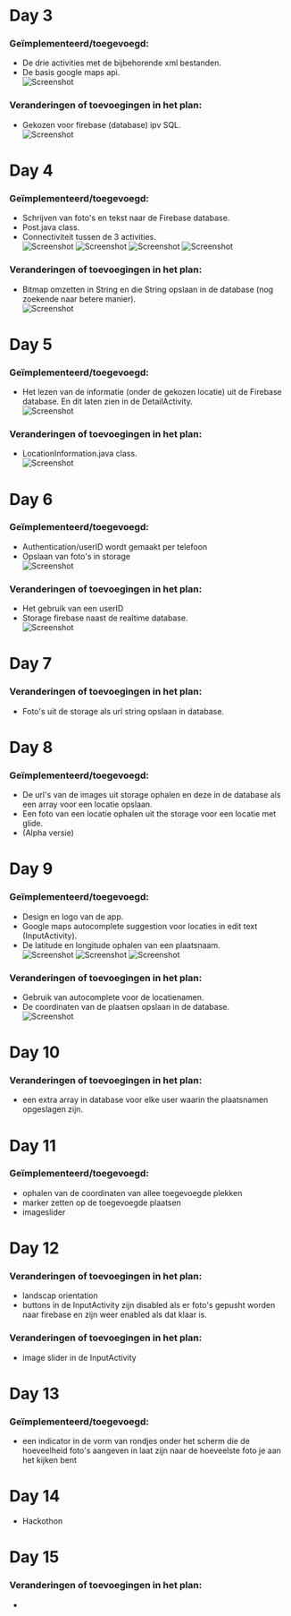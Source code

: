# Day 3
### Geïmplementeerd/toegevoegd:
- De drie activities met de bijbehorende xml bestanden.
- De basis google maps api.</br>
![Screenshot](doc/map_week_1.jpeg)

### Veranderingen of toevoegingen in het plan:
- Gekozen voor firebase (database) ipv SQL.</br>
![Screenshot](doc/DesignDoc3.png)

# Day 4
### Geïmplementeerd/toegevoegd:
- Schrijven van foto's en tekst naar de Firebase database. 
- Post.java class.
- Connectiviteit tussen de 3 activities.</br>
![Screenshot](doc/marker_week_1.jpeg)
![Screenshot](doc/detail_week_1.jpeg)
![Screenshot](doc/input_week_1.jpeg)
![Screenshot](doc/firebase_home.jpeg)

### Veranderingen of toevoegingen in het plan:
- Bitmap omzetten in String en die String opslaan in de database (nog zoekende naar betere manier).</br>
![Screenshot](doc/DesignDoc4.png)

# Day 5
### Geïmplementeerd/toegevoegd:
- Het lezen van de informatie (onder de gekozen locatie) uit de Firebase database. En dit laten zien in de DetailActivity.</br>
![Screenshot](doc/database_week_1.jpeg)

### Veranderingen of toevoegingen in het plan:
- LocationInformation.java class.</br>
![Screenshot](doc/DesignDoc5.png)

# Day 6
### Geïmplementeerd/toegevoegd:
- Authentication/userID wordt gemaakt per telefoon
- Opslaan van foto's in storage</br>
![Screenshot](doc/authentication_firebase.jpeg)

### Veranderingen of toevoegingen in het plan:
- Het gebruik van een userID
- Storage firebase naast de realtime database.</br>
![Screenshot](doc/DesignDoc6.png)

# Day 7
### Veranderingen of toevoegingen in het plan:
- Foto's uit de storage als url string opslaan in database.</br>

# Day 8
### Geïmplementeerd/toegevoegd:
- De url's van de images uit storage ophalen en deze in de database als een array voor een locatie opslaan.
- Een foto van een locatie ophalen uit the storage voor een locatie met glide.
- (Alpha versie)</br>

# Day 9
### Geïmplementeerd/toegevoegd:
- Design en logo van de app.
- Google maps autocomplete suggestion voor locaties in edit text (InputActivity).
- De latitude en longitude ophalen van een plaatsnaam.</br>
![Screenshot](doc/upgrade_layout_1.jpeg)
![Screenshot](doc/autocomplete_google.jpeg)
![Screenshot](doc/coordinates_firebase.jpeg)

### Veranderingen of toevoegingen in het plan:
- Gebruik van autocomplete voor de locatienamen.
- De coordinaten van de plaatsen opslaan in de database.</br>
![Screenshot](doc/DesignDoc9.png)

# Day 10
### Veranderingen of toevoegingen in het plan:
- een extra array in database voor elke user waarin the plaatsnamen opgeslagen zijn.

# Day 11
### Geïmplementeerd/toegevoegd:
- ophalen van de coordinaten van allee toegevoegde plekken
- marker zetten op de toegevoegde plaatsen
- imageslider

# Day 12
### Veranderingen of toevoegingen in het plan:
- landscap orientation
- buttons in de InputActivity zijn disabled als er foto's gepusht worden naar firebase en zijn weer enabled als dat klaar is.

### Veranderingen of toevoegingen in het plan:
- image slider in de InputActivity

# Day 13
### Geïmplementeerd/toegevoegd:
- een indicator in de vorm van rondjes onder het scherm die de hoeveelheid foto's aangeven in laat zijn naar de hoeveelste foto je aan het kijken bent

# Day 14
- Hackothon

# Day 15
### Veranderingen of toevoegingen in het plan:
-
